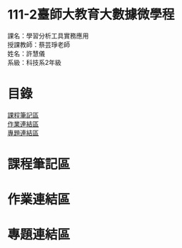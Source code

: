 # 111-2臺師大教育大數據微學程
課名：學習分析工具實務應用 <br/>
授課教師：蔡芸琤老師 <br/>
姓名：許慧儀 <br/>
系級：科技系2年級

# 目錄
[課程筆記區](https://github.com/Memory-HuiYi/PL#課程筆記區)  
[作業連結區](https://github.com/Memory-HuiYi/PL#作業連結區)  
[專題連結區](https://github.com/Memory-HuiYi/PL#專題連結區)  

# 課程筆記區
# 作業連結區
# 專題連結區
